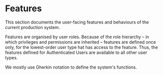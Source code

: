 # Features

This section documents the user-facing features and behaviours of the current production system.

Features are organised by user roles. Because of the role hierarchy – in which privileges and permissions are inherited – features are defined once only, for the lowest-order user type hat has access to the feature. Thus, the features defined for Authenticated Users are available to all other user types.

We mostly use Gherkin notation to define the system's functions.
